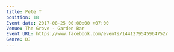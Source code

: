 ```yaml
---
title: Pete T
position: 18
Event date: 2017-08-25 00:00:00 +07:00
Venue: The Grove - Garden Bar
Event URL: https://www.facebook.com/events/1441279545964752/
Genre: DJ
---
```


